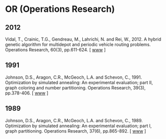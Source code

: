# OR (Operations Research)

## 2012

Vidal, T., Crainic, T.G., Gendreau, M., Lahrichi, N. and Rei, W., 2012. A hybrid genetic algorithm for multidepot and periodic vehicle routing problems. Operations Research, 60(3), pp.611-624. [ [www](https://pubsonline.informs.org/doi/abs/10.1287/opre.1120.1048) ]

## 1991

Johnson, D.S., Aragon, C.R., McGeoch, L.A. and Schevon, C., 1991. Optimization by simulated annealing: An experimental evaluation; part II, graph coloring and number partitioning. Operations Research, 39(3), pp.378-406. [ [www](https://pubsonline.informs.org/doi/abs/10.1287/opre.39.3.378) ]

## 1989

Johnson, D.S., Aragon, C.R., McGeoch, L.A. and Schevon, C., 1989. Optimization by simulated annealing: An experimental evaluation; part I, graph partitioning. Operations Research, 37(6), pp.865-892. [ [www](https://pubsonline.informs.org/doi/abs/10.1287/opre.37.6.865) ]

